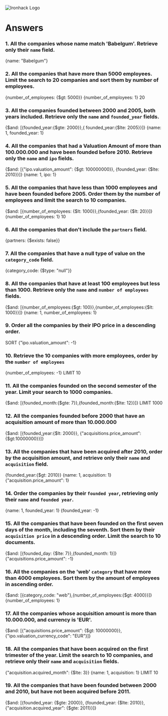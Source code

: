 ![Ironhack Logo](https://i.imgur.com/1QgrNNw.png)

# Answers

### 1. All the companies whose name match 'Babelgum'. Retrieve only their `name` field.

{name: "Babelgum"}

### 2. All the companies that have more than 5000 employees. Limit the search to 20 companies and sort them by **number of employees**.

{number_of_employees: {\$gt: 5000}}
{number_of_employees: 1}
20

### 3. All the companies founded between 2000 and 2005, both years included. Retrieve only the `name` and `founded_year` fields.

{$and: [{founded_year:{$gte: 2000}},{ founded_year:{\$lte: 2005}}]}
{name: 1, founded_year: 1}

### 4. All the companies that had a Valuation Amount of more than 100.000.000 and have been founded before 2010. Retrieve only the `name` and `ipo` fields.

{$and: [{"ipo.valuation_amount": {$gt: 100000000}}, {founded_year: {\$lte: 2010}}]}
{name: 1, ipo: 1}

### 5. All the companies that have less than 1000 employees and have been founded before 2005. Order them by the number of employees and limit the search to 10 companies.

{$and: [{number_of_employees: {$lt: 1000}},{founded_year: {\$lt: 20}}]}
{number_of_employees: 1}
10

### 6. All the companies that don't include the `partners` field.

{partners: {\$exists: false}}

### 7. All the companies that have a null type of value on the `category_code` field.

{category_code: {\$type: "null"}}

### 8. All the companies that have at least 100 employees but less than 1000. Retrieve only the `name` and `number of employees` fields.

{$and: [{number_of_employees:{$gt: 100}},{number_of_employees:{\$lt: 1000}}]}
{name: 1, number_of_employees: 1}

### 9. Order all the companies by their IPO price in a descending order.

SORT
{"ipo.valuation_amount": -1}

### 10. Retrieve the 10 companies with more employees, order by the `number of employees`

{number_of_employees: -1}
LIMIT 10

### 11. All the companies founded on the second semester of the year. Limit your search to 1000 companies.

{$and: [{founded_month:{$gte: 7}},{founded_month:{\$lte: 12}}]}
LIMIT 1000

<!-- ### 12. All the companies that have been 'deadpooled' after the third year. -->

<!-- Your Code Goes Here -->

### 12. All the companies founded before 2000 that have an acquisition amount of more than 10.000.000

{$and: [{founded_year:{$lt: 2000}}, {"acquisitions.price_amount": {\$gt:10000000}}]}

### 13. All the companies that have been acquired after 2010, order by the acquisition amount, and retrieve only their `name` and `acquisition` field.

{founded_year:{\$gt: 2010}}
{name: 1, acquisition: 1}
{"acquisition.price_amount": 1}

### 14. Order the companies by their `founded year`, retrieving only their `name` and `founded year`.

{name: 1, founded_year: 1}
{founded_year: -1}

### 15. All the companies that have been founded on the first seven days of the month, including the seventh. Sort them by their `acquisition price` in a descending order. Limit the search to 10 documents.

{$and: [{founded_day: {$lte: 7}},{founded_month: 1}]}
{"acquisitions.price_amount": -1}

### 16. All the companies on the 'web' `category` that have more than 4000 employees. Sort them by the amount of employees in ascending order.

{$and: [{category_code: "web"},{number_of_employees:{$gt: 4000}}]}
{number_of_employees: 1}

### 17. All the companies whose acquisition amount is more than 10.000.000, and currency is 'EUR'.

{$and: [{"acquisitions.price_amount": {$gt: 10000000}},{"ipo.valuation_currency_code": "EUR"}]}

### 18. All the companies that have been acquired on the first trimester of the year. Limit the search to 10 companies, and retrieve only their `name` and `acquisition` fields.

{"acquisition.acquired_month": {\$lte: 3}}
{name: 1, acquisition: 1}
LIMIT 10

### 19. All the companies that have been founded between 2000 and 2010, but have not been acquired before 2011.

{$and: [{founded_year: {$gte: 2000}}, {founded_year: {$lte: 2010}}, {"acquisition.acquired_year": {$gte: 2011}}]}

